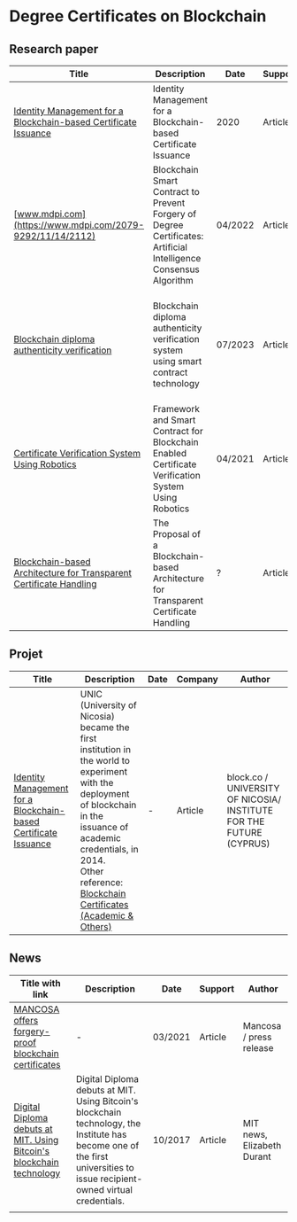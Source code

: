 # Degree Certificates on Blockchain

## Research paper

| Title                                                        | Description                                                  | Date    | Support | Author                                                       |
| ------------------------------------------------------------ | ------------------------------------------------------------ | ------- | ------- | ------------------------------------------------------------ |
| [Identity Management for a Blockchain-based Certificate Issuance](https://www.merlin.uzh.ch/contributionDocument/download/13074) | Identity Management for a Blockchain-based Certificate Issuance | 2020    | Article | Vasileios Koukoutsas                                         |
| [www.mdpi.com](https://www.mdpi.com/2079-9292/11/14/2112)    | Blockchain Smart Contract to Prevent Forgery of Degree Certificates: Artificial Intelligence Consensus Algorithm | 04/2022 | Article | [**Seong-Kyu Kim**](https://sciprofiles.com/profile/660376?utm_source=mdpi.com&utm_medium=website&utm_campaign=avatar_name) |
| [Blockchain diploma authenticity verification](https://ami.uni-eszterhazy.hu/uploads/papers/finalpdf/AMI_57_from1to23.pdf) | Blockchain diploma authenticity verification system using smart contract technology | 07/2023 | Article | Ruben Frisch, Dóra Éva Dobák, József Udvaros - Budapest Business School,Faculty of Finance and Accountancy |
| [Certificate Verification System Using Robotics](https://link.springer.com/chapter/10.1007/978-981-16-0598-7_10) | Framework and Smart Contract for Blockchain Enabled Certificate Verification System Using Robotics | 04/2021 | Article | [Nitima Malsa](https://link.springer.com/chapter/10.1007/978-981-16-0598-7_10#auth-Nitima-Malsa), [Vaibhav Vyas](https://link.springer.com/chapter/10.1007/978-981-16-0598-7_10#auth-Vaibhav-Vyas), [Jyoti Gautam](https://link.springer.com/chapter/10.1007/978-981-16-0598-7_10#auth-Jyoti-Gautam), [Rabindra Nath Shaw](https://link.springer.com/chapter/10.1007/978-981-16-0598-7_10#auth-Rabindra_Nath-Shaw), [Ankush Ghosh](https://link.springer.com/chapter/10.1007/978-981-16-0598-7_10#auth-Ankush-Ghosh) |
| [Blockchain-based Architecture for Transparent Certificate Handling](https://files.ifi.uzh.ch/CSG/staff/rodrigues/extern/publications/BSCT18.pdf) | The Proposal of a Blockchain-based Architecture for Transparent Certificate Handling | ?       | Article | Department of Informatics (IfI), University of Zurich (UZH), UNSW Sydney |

## Projet

| Title                                                        | Description                                                  | Date | Company | Author                                                       |
| ------------------------------------------------------------ | ------------------------------------------------------------ | ---- | ------- | ------------------------------------------------------------ |
| [Identity Management for a Blockchain-based Certificate Issuance](https://block.co/industries/university-of-nicosia/) | UNIC (University of Nicosia) became the first institution in the world to experiment with the deployment of blockchain in the issuance of academic credentials, in 2014.<br /> Other reference: [Blockchain Certificates (Academic & Others)](https://www.unic.ac.cy/iff/blockchain-certificates/) | -    | Article | block.co / UNIVERSITY OF NICOSIA/ INSTITUTE FOR THE FUTURE (CYPRUS) |



## News

| Title with link                                              | Description                                                  | Date    | Support | Author                     |
| ------------------------------------------------------------ | ------------------------------------------------------------ | ------- | ------- | -------------------------- |
| [MANCOSA offers forgery-proof blockchain certificates](https://www.mancosa.co.za/news/mancosa-offers-forgery-proof-blockchain-certificates/) | -                                                            | 03/2021 | Article | Mancosa / press release    |
| [Digital Diploma debuts at MIT. Using Bitcoin's blockchain technology](https://news.mit.edu/2017/mit-debuts-secure-digital-diploma-using-bitcoin-blockchain-technology-1017) | Digital Diploma debuts at MIT. Using Bitcoin's blockchain technology, the Institute has become one of the first universities to issue recipient-owned virtual credentials. | 10/2017 | Article | MIT news, Elizabeth Durant |
|                                                              |                                                              |         |         |                            |

